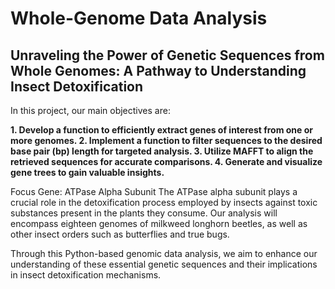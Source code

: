 # Whole-Genome Data Analysis

## Unraveling the Power of Genetic Sequences from Whole Genomes: A Pathway to Understanding Insect Detoxification

In this project, our main objectives are:

**1. Develop a function to efficiently extract genes of interest from one or more genomes.
2. Implement a function to filter sequences to the desired base pair (bp) length for targeted analysis.
3. Utilize MAFFT to align the retrieved sequences for accurate comparisons.
4. Generate and visualize gene trees to gain valuable insights.**

Focus Gene: ATPase Alpha Subunit
The ATPase alpha subunit plays a crucial role in the detoxification process employed by insects against toxic substances present in the plants they consume. Our analysis will encompass eighteen genomes of milkweed longhorn beetles, as well as other insect orders such as butterflies and true bugs. 

Through this Python-based genomic data analysis, we aim to enhance our understanding of these essential genetic sequences and their implications in insect detoxification mechanisms.
